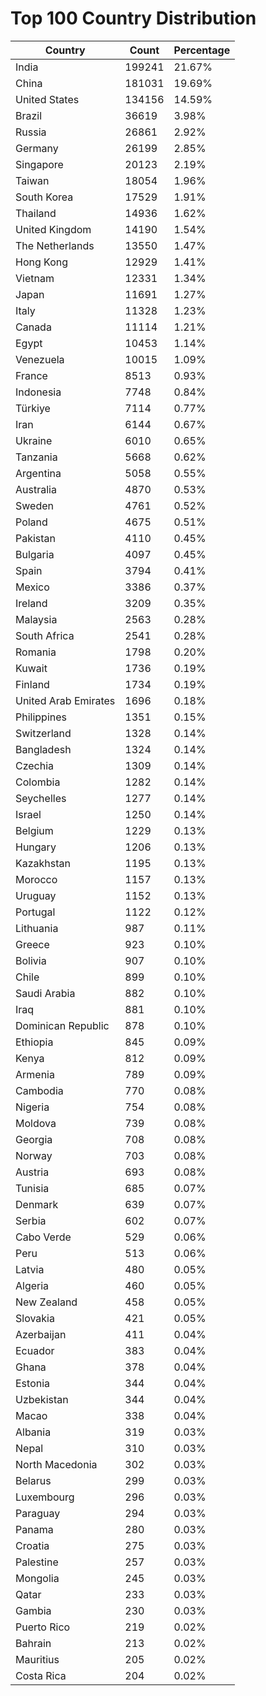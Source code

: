 # Top 100 Country Distribution
| Country | Count | Percentage |
|----|----|----|
| India | 199241 | 21.67% |
| China | 181031 | 19.69% |
| United States | 134156 | 14.59% |
| Brazil | 36619 | 3.98% |
| Russia | 26861 | 2.92% |
| Germany | 26199 | 2.85% |
| Singapore | 20123 | 2.19% |
| Taiwan | 18054 | 1.96% |
| South Korea | 17529 | 1.91% |
| Thailand | 14936 | 1.62% |
| United Kingdom | 14190 | 1.54% |
| The Netherlands | 13550 | 1.47% |
| Hong Kong | 12929 | 1.41% |
| Vietnam | 12331 | 1.34% |
| Japan | 11691 | 1.27% |
| Italy | 11328 | 1.23% |
| Canada | 11114 | 1.21% |
| Egypt | 10453 | 1.14% |
| Venezuela | 10015 | 1.09% |
| France | 8513 | 0.93% |
| Indonesia | 7748 | 0.84% |
| Türkiye | 7114 | 0.77% |
| Iran | 6144 | 0.67% |
| Ukraine | 6010 | 0.65% |
| Tanzania | 5668 | 0.62% |
| Argentina | 5058 | 0.55% |
| Australia | 4870 | 0.53% |
| Sweden | 4761 | 0.52% |
| Poland | 4675 | 0.51% |
| Pakistan | 4110 | 0.45% |
| Bulgaria | 4097 | 0.45% |
| Spain | 3794 | 0.41% |
| Mexico | 3386 | 0.37% |
| Ireland | 3209 | 0.35% |
| Malaysia | 2563 | 0.28% |
| South Africa | 2541 | 0.28% |
| Romania | 1798 | 0.20% |
| Kuwait | 1736 | 0.19% |
| Finland | 1734 | 0.19% |
| United Arab Emirates | 1696 | 0.18% |
| Philippines | 1351 | 0.15% |
| Switzerland | 1328 | 0.14% |
| Bangladesh | 1324 | 0.14% |
| Czechia | 1309 | 0.14% |
| Colombia | 1282 | 0.14% |
| Seychelles | 1277 | 0.14% |
| Israel | 1250 | 0.14% |
| Belgium | 1229 | 0.13% |
| Hungary | 1206 | 0.13% |
| Kazakhstan | 1195 | 0.13% |
| Morocco | 1157 | 0.13% |
| Uruguay | 1152 | 0.13% |
| Portugal | 1122 | 0.12% |
| Lithuania | 987 | 0.11% |
| Greece | 923 | 0.10% |
| Bolivia | 907 | 0.10% |
| Chile | 899 | 0.10% |
| Saudi Arabia | 882 | 0.10% |
| Iraq | 881 | 0.10% |
| Dominican Republic | 878 | 0.10% |
| Ethiopia | 845 | 0.09% |
| Kenya | 812 | 0.09% |
| Armenia | 789 | 0.09% |
| Cambodia | 770 | 0.08% |
| Nigeria | 754 | 0.08% |
| Moldova | 739 | 0.08% |
| Georgia | 708 | 0.08% |
| Norway | 703 | 0.08% |
| Austria | 693 | 0.08% |
| Tunisia | 685 | 0.07% |
| Denmark | 639 | 0.07% |
| Serbia | 602 | 0.07% |
| Cabo Verde | 529 | 0.06% |
| Peru | 513 | 0.06% |
| Latvia | 480 | 0.05% |
| Algeria | 460 | 0.05% |
| New Zealand | 458 | 0.05% |
| Slovakia | 421 | 0.05% |
| Azerbaijan | 411 | 0.04% |
| Ecuador | 383 | 0.04% |
| Ghana | 378 | 0.04% |
| Estonia | 344 | 0.04% |
| Uzbekistan | 344 | 0.04% |
| Macao | 338 | 0.04% |
| Albania | 319 | 0.03% |
| Nepal | 310 | 0.03% |
| North Macedonia | 302 | 0.03% |
| Belarus | 299 | 0.03% |
| Luxembourg | 296 | 0.03% |
| Paraguay | 294 | 0.03% |
| Panama | 280 | 0.03% |
| Croatia | 275 | 0.03% |
| Palestine | 257 | 0.03% |
| Mongolia | 245 | 0.03% |
| Qatar | 233 | 0.03% |
| Gambia | 230 | 0.03% |
| Puerto Rico | 219 | 0.02% |
| Bahrain | 213 | 0.02% |
| Mauritius | 205 | 0.02% |
| Costa Rica | 204 | 0.02% |
